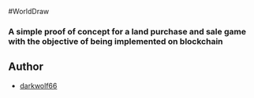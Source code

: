 #WorldDraw
### A simple proof of concept for a land purchase and sale game with the objective of being implemented on blockchain

## Author
 - [darkwolf66](https://github.com/darkwolf66)